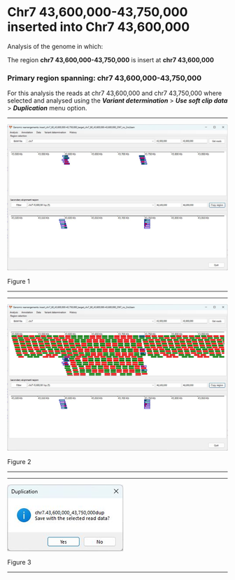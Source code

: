 # Chr7 43,600,000-43,750,000  inserted into Chr7 43,600,000

Analysis of the genome in which: 

The region **chr7 43,600,000-43,750,000** is insert at **chr7 43,600,000**

### Primary region spanning: chr7 43,600,000-43,750,000 

For this analysis the reads at chr7 43,600,000 and chr7 43,750,000 where selected and analysed using the
 ___Variant determination___ > ___Use soft clip data___ > ___Duplication___ menu option.

<hr />

![image](images/insert_chr7_60_43,600,000-43,750,000_target_chr7_60_43,600,000-43,600,000_ONT_no_2nd_1.jpg)

Figure 1

<hr />

<hr />

![image](images/insert_chr7_60_43,600,000-43,750,000_target_chr7_60_43,600,000-43,600,000_ONT_no_2nd_1_all.jpg)

Figure 2

<hr />

<hr />

![image](images/insert_chr7_60_43,600,000-43,750,000_target_chr7_60_43,600,000-43,600,000_ONT_no_2nd_1_results.jpg)

Figure 3

<hr />

